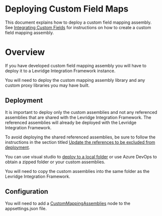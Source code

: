 ﻿# Deploying Custom Field Maps
This document explains how to deploy a custom field mapping assembly. See [Integrating Custom Fields](./IntegratingCustomFields.md) for instructions
on how to create a custom field mapping assembly.


# Overview
If you have developed custom field mapping assembly you will have to deploy it to a Levridge
Integration Framework instance.

You will need to deploy the custom mapping assembly library and any custom proxy
libraries you may have built.

## Deployment
It is important to deploy only the custom assemblies and not any referenced assemblies that 
are shared with the Levridge Integration Framework. The referenced assemblies will already
be deployed with the Levridge Integration Framework.

To avoid deploying the shared referenced assemblies, be sure to follow the instructions in
the section titled [Update the references to be excluded from deployment](./IntegratingCustomFields.md#update-the-references-to-be-excluded-from-deployment).

You can use visual studio to [deploy to a local folder](https://docs.microsoft.com/en-us/visualstudio/deployment/quickstart-deploy-to-local-folder?view=vs-2019#deploy-to-a-local-folder)
or use Azure DevOps to obtain a zipped folder or your custom assemblies.

You will need to copy the custom assemblies into the same folder as the Levridge Integration
Framework.

## Configuration
You will need to add a [CustomMappingAssemblies](./CustomMappingConfig.md) node to the appsettings.json file.

